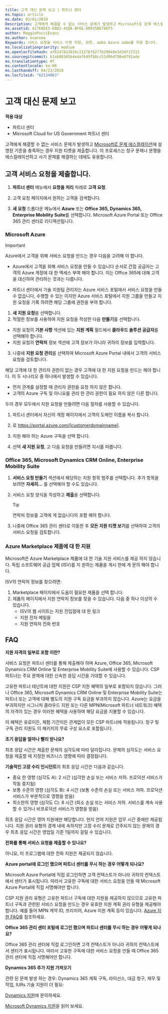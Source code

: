 ```yaml
---
title: 고객 대신 문제 보고 | 파트너 센터
ms.topic: article
ms.date: 03/01/2019
Description: 고객에게 해결할 수 없는 서비스 문제가 발생하고 Microsoft로 문제 에스컬레이션에 설명된 기준을 충족하는 경우 지원 티켓을 제출합니다.
ms.assetid: 417E8EE3-EBD2-41DA-BF6E-DD935BE78EF5
author: MaggiePucciEvans
ms.author: evansma
Keywords: 서비스 요청을 서비스 티켓 지원, 권한, aobo Azure aobo를 지원 합니다.
ms.localizationpriority: medium
ms.openlocfilehash: af024782202bc2127b76277b29049e3d34f17215
ms.sourcegitcommit: b1ab80345b4e4af649fb8cc51d96d798e0791ade
ms.translationtype: HT
ms.contentlocale: ko-KR
ms.lasthandoff: 04/23/2019
ms.locfileid: "62134063"
---
```

# <a name="report-problems-on-behalf-of-a-customer"></a>고객 대신 문제 보고

**적용 대상**

-  파트너 센터
-  Microsoft Cloud for US Government 파트너 센터


고객에게 해결할 수 없는 서비스 문제가 발생하고 [Microsoft로 문제 에스컬레이션](escalate-problems-to-microsoft.md)에 설명된 기준을 충족하는 경우 지원 티켓을 제출합니다. 이 프로세스는 청구 문제나 분쟁을 에스컬레이션하고 사기 문제를 해결하는 데에도 유용합니다.

## <a name="submit-a-service-request-for-a-customer"></a>고객 서비스 요청을 제출합니다.

1.  **파트너 센터** 메뉴에서 **요청을 처리** 차례로 **고객 요청**. 

2.  고객 요청 페이지에서 원하는 고객을 검색합니다.

3.  **새 요청** 드롭다운 메뉴에서 **Azure** 또는 **Office 365, Dynamics 365, Enterprise Mobility Suite**를 선택합니다. Microsoft Azure Portal 또는 Office 365 관리 센터로 리디렉션됩니다.

### <a name="microsoft-azure"></a>Microsoft Azure

> [!IMPORTANT]
> Azure에서 고객을 위해 서비스 요청을 만드는 경우 다음을 고려해 야 합니다.
>
>- Azure에서 고객을 위해 서비스 요청을 만들 수 있습니다 순서로 간접 공급자는 고객의 Azure 계정에 대 한 액세스 부여 해야 합니다. 이는 Office 365에 대해 고객을 대신하여 관리하는 것과는 다릅니다. 
>
>- 파트너 센터에서 기술 지원팀 관리자는 Azure 서비스 포털에서 서비스 요청을 만들 수 없습니다, 수행할 수 있는 이지만 Azure 서비스 포털에서 지원 그룹을 만들고 지원 요청을 기록 하려면 해당 그룹에 권한을 부여 합니다.

1. **새 지원 요청**을 선택합니다.
2. 적절한 정보를 사용하여 지원 요청을 작성한 다음 **만들기**를 선택합니다.
-   지원 요청의 **기본 사항** 섹션에 있는 **지원 계획** 필드에서 **클라우드 솔루션 공급자**를 선택해야 합니다.
-   지원 요청의 **연락처** 정보 섹션에 고객 정보가 아니라 귀하의 정보를 입력합니다.

3. 나중에 **지원 요청 관리**를 선택하여 Microsoft Azure Portal 내에서 고객의 서비스 요청을 검토합니다.

해당 고객에 대 한 관리자 권한이 없는 경우 고객에 대 한 지원 요청을 만드는 해야 합니다. 이 두 시나리오 중 하나에서 발생할 수 있습니다. 
 
-   먼저 관계를 설정할 때 관리자 권한을 요청 하지 않은 합니다.
-   고객의 Azure 구독 및 아니요를 관리 한 관리 권한이 필요 하지 않은 다른 합니다.
 
두이 경우 모두에서 지원 요청을 만들려면 다음 절차를 사용할 수 있습니다. 

1. 파트너 센터에서 자신의 계정 페이지에서 고객의 도메인 이름을 복사 합니다.

2. 로 https://portal.azure.com/[customerdomainname]. 

3. 지원 해야 하는 Azure 구독을 선택 합니다.

4. 선택 **새 지원 요청**, 고 다음 요청을 만들려면 지시를 따릅니다. 

 
### <a name="office-365-microsoft-dynamics-crm-online-enterprise-mobility-suite"></a>Office 365, Microsoft Dynamics CRM Online, Enterprise Mobility Suite

1. **서비스 요청 만들기** 섹션에서 해당하는 지원 항목 범주를 선택합니다. 추가 항목을 보려면 **자세히...** 를 선택해야 할 수도 있습니다.    
2. 서비스 요청 양식을 작성하고 **제출**을 선택합니다.

   > [!TIP]
   > 연락처 정보를 고객에 게 없습니다의 포함 해야 합니다.

3. 나중에 Office 365 관리 센터로 이동한 후 **모든 지원 티켓 보기**를 선택하여 고객의 서비스 요청을 검토합니다.

### <a name="support-for-azure-marketplace-products"></a>Azure Marketplace 제품에 대 한 지원

Microsoft은 Azure Marketplace 제품에 대 한 기술 지원 서비스를 제공 하지 않습니다. 독립 소프트웨어 공급 업체 (ISV)를 지 원하는 제품을 게시 한에 게 문의 해야 합니다.

ISV의 연락처 정보를 찾으려면:

1.  Marketplace 페이지에서 도움이 필요한 제품을 선택 합니다.
2.  제품의 페이지에서 지원 연락처 정보를 찾을 수 있습니다. 다음 중 하나 이상의 수 있습니다.
    - ISV의 웹 사이트는 지원 진입점에 대 한 링크
    - 지원 전자 메일을 
    - 지원 연락처 전화 번호

## <a name="faq"></a>FAQ

**지원 자격의 일부로 포함 이란?**

서비스 요청은 파트너 센터를 통해 제출해야 하며 Azure, Office 365, Microsoft Dynamics CRM Online 및 Enterprise Mobility Suite에 사용할 수 있습니다. CSP 파트너는 주요 문제에 대한 신속한 응답 시간을 기대할 수 있습니다.

고유한 파트너 테넌트에 대한 지원은 CSP 지원 혜택의 일부로 포함되지 않습니다. 그러나 Office 365, Microsoft Dynamics CRM Online 및 Enterprise Mobility Suite는 파트너 또는 고객에 대해 별도의 지원 구독 요금을 부과하지 않습니다. Azure는 요금을 부과하지만 시그니처 클라우드 지원 또는 다른 MPN(Microsoft 파트너 네트워크) 혜택의 자격이 있는 경우 이러한 혜택을 사용하여 해당 요금을 지불할 수 있습니다.

이 혜택은 유료이든, 체험 기간이든 관계없이 모든 CSP 파트너에 적용됩니다. 청구 및 구독 관리 지원도 이 패키지의 무료 구성 요소로 포함됩니다.

**초기 응답을 얼마나 빨리 받나요?**

최초 응답 시간은 제출한 문제의 심각도에 따라 달라집니다. 문제의 심각도는 서비스 요청을 제출할 때 지정한 비즈니스 영향에 따라 결정됩니다.

**기술적인 고장 수리 인시던트**의 최초 응답 시간은 다음과 같습니다.

-   중요 한 영향 (심각도 A): 2 시간 (심각한 손실 또는 서비스 저하. 프로덕션 서비스가 작동 중지됨)
-   보통 수준의 영향 (심각도 B): 4 시간 (보통 수준의 손실 또는 서비스 저하. 프로덕션 서비스가 부분적으로 영향을 받음)
-   최소한의 영향 (심각도 C): 8 시간 (최소 손실 또는 서비스 저하. 서비스를 계속 사용할 수 있거나 비프로덕션 서비스가 영향을 받음)

최초 응답 시간은 영어 지원에만 해당합니다. 현지 언어 지원은 업무 시간 중에만 제공됩니다.
지원 권리 유형의 경계 내에 속하지만 고장 수리 문제로 간주되지 않는 문제의 경우 최초 응답 시간은 영업일 기준 1일까지 걸릴 수 있습니다.

**전화를 통해 서비스 요청을 제출할 수 있나요?**

아니요, 이 프로그램에 대한 전화 지원은 제공되지 않습니다.

**Azure portal에 로그인 했으며 파트너 센터를 무시 하는 경우 어떻게 되나요?**

Microsoft Azure Portal에 직접 로그인하면 고객 컨텍스트가 아니라 귀하의 컨텍스트에서 센터가 표시됩니다. 따라서 고유한 구독에 대한 서비스 요청을 만들 때 Microsoft Azure Portal에 직접 서명해야만 합니다.

CSP 지원 권리 유형은 고유한 파트너 구독에 대한 지원을 제공하지 않으므로 고유한 파트너 구독과 관련된 서비스 요청을 만드는 경우 유효한 지원 계획 권리 유형을 제공해야 합니다. 예를 들어 MPN 계약 ID, 프리미어, Azure 지원 계획 등이 있습니다. [Azure 지원 FAQ](https://go.microsoft.com/fwlink/?LinkId=717532)를 참조하세요.

**Office 365 관리 센터 포털에 로그인 했으며 파트너 센터를 무시 하는 경우 어떻게 되나요?**

Office 365 관리 센터에 직접 로그인하면 고객 컨텍스트가 아니라 귀하의 컨텍스트에서 센터가 표시됩니다. 따라서 고유한 구독에 대한 서비스 요청을 만들 때 Office 365 관리 센터에 직접 서명해야만 합니다.

**Dynamics 365 추가 지원 가져오기**

관련 된 문제 발생 하는 경우: Dynamics 365 계획 구독, 라이선스, 대금 청구, 재무 및 작업, IURs 기술 지원이 더 필요:
 
[Dynamics 지원](https://docs.microsoft.com/dynamics365/customer-engagement/admin/contact-technical-support)에 문의하세요.

[Microsoft Dynamics 지원](https://support.microsoft.com/help/4052881/faq-microsoft-dynamics-365-for-unified-operations-iur)을 읽어 보세요.




